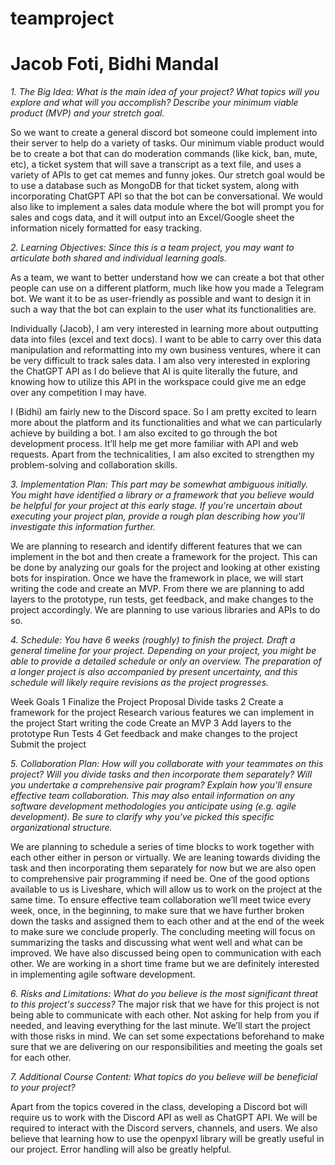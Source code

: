 # teamproject
# Jacob Foti, Bidhi Mandal

*1. The Big Idea: What is the main idea of your project? What topics will you explore and what will you accomplish? Describe your minimum viable product (MVP) and your stretch goal.*

So we want to create a general discord bot someone could implement into their server to help do a variety of tasks. Our minimum viable product would be to create a bot that can do moderation commands (like kick, ban, mute, etc), a ticket system that will save a transcript as a text file, and uses a variety of APIs to get cat memes and funny jokes. Our stretch goal would be to use a database such as MongoDB for that ticket system, along with incorporating ChatGPT API so that the bot can be conversational. We would also like to implement a sales data module where the bot will prompt you for sales and cogs data, and it will output into an Excel/Google sheet the information nicely formatted for easy tracking.

*2. Learning Objectives: Since this is a team project, you may want to articulate both shared and individual learning goals.*

As a team, we want to better understand how we can create a bot that other people can use on a different platform, much like how you made a Telegram bot. We want it to be as user-friendly as possible and want to design it in such a way that the bot can explain to the user what its functionalities are. 

Individually (Jacob), I am very interested in learning more about outputting data into files (excel and text docs). I want to be able to carry over this data manipulation and reformatting into my own business ventures, where it can be very difficult to track sales data. I am also very interested in exploring the ChatGPT API as I do believe that AI is quite literally the future, and knowing how to utilize this API in the workspace could give me an edge over any competition I may have.

I (Bidhi) am fairly new to the Discord space. So I am pretty excited to learn more about the platform and its functionalities and what we can particularly achieve by building a bot. I am also excited to go through the bot development process. It’ll help me get more familiar with API and web requests. Apart from the technicalities, I am also excited to strengthen my problem-solving and collaboration skills. 

*3. Implementation Plan: This part may be somewhat ambiguous initially. You might have identified a library or a framework that you believe would be helpful for your project at this early stage. If you're uncertain about executing your project plan, provide a rough plan describing how you'll investigate this information further.*

We are planning to research and identify different features that we can implement in the bot and then create a framework for the project. This can be done by analyzing our goals for the project and looking at other existing bots for inspiration. Once we have the framework in place, we will start writing the code and create an MVP. From there we are planning to add layers to the prototype, run tests, get feedback, and make changes to the project accordingly. We are planning to use various libraries and APIs to do so. 

*4. Schedule: You have 6 weeks (roughly) to finish the project. Draft a general timeline for your project. Depending on your project, you might be able to provide a detailed schedule or only an overview. The preparation of a longer project is also accompanied by present uncertainty, and this schedule will likely require revisions as the project progresses.*

Week 
Goals 
1
Finalize the Project Proposal 
Divide tasks 
2
Create a framework for the project
Research various features we can implement 
in the project
Start writing the code
Create an MVP
3
Add layers to the prototype
Run Tests 
4
Get feedback and make changes to the project
Submit the project


*5. Collaboration Plan: How will you collaborate with your teammates on this project? Will you divide tasks and then incorporate them separately? Will you undertake a comprehensive pair program? Explain how you'll ensure effective team collaboration. This may also entail information on any software development methodologies you anticipate using (e.g. agile development). Be sure to clarify why you've picked this specific organizational structure.*

We are planning to schedule a series of time blocks to work together with each other either in person or virtually. We are leaning towards dividing the task and then incorporating them separately for now but we are also open to comprehensive pair programming if need be. One of the good options available to us is Liveshare, which will allow us to work on the project at the same time. To ensure effective team collaboration we’ll meet twice every week, once, in the beginning, to make sure that we have further broken down the tasks and assigned them to each other and at the end of the week to make sure we conclude properly. The concluding meeting will focus on summarizing the tasks and discussing what went well and what can be improved. We have also discussed being open to communication with each other. We are working in a short time frame but we are definitely interested in implementing agile software development. 


*6. Risks and Limitations: What do you believe is the most significant threat to this project's success?*
The major risk that we have for this project is not being able to communicate with each other. Not asking for help from you if needed, and leaving everything for the last minute. We’ll start the project with those risks in mind. We can set some expectations beforehand to make sure that we are delivering on our responsibilities and meeting the goals set for each other. 


*7. Additional Course Content: What topics do you believe will be beneficial to your project?*

Apart from the topics covered in the class, developing a Discord bot will require us to work with the Discord API as well as ChatGPT API. We will be required to interact with the Discord servers, channels, and users. We also believe that learning how to use the openpyxl library will be greatly useful in our project. Error handling will also be greatly helpful. 





